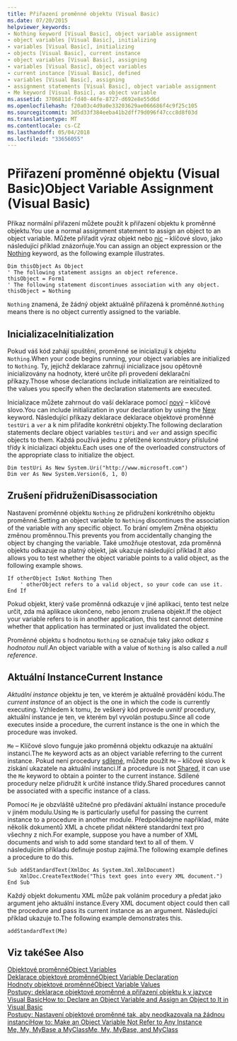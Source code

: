 ```yaml
---
title: Přiřazení proměnné objektu (Visual Basic)
ms.date: 07/20/2015
helpviewer_keywords:
- Nothing keyword [Visual Basic], object variable assignment
- object variables [Visual Basic], initializing
- variables [Visual Basic], initializing
- objects [Visual Basic], current instance
- object variables [Visual Basic], assigning
- variables [Visual Basic], object variables
- current instance [Visual Basic], defined
- variables [Visual Basic], assigning
- assignment statements [Visual Basic], object variable assignment
- Me keyword [Visual Basic], as object variable
ms.assetid: 3706811d-fd40-44fe-8727-d692e8e55d6d
ms.openlocfilehash: f20a03c4d9a0e33203629ae066686f4c9f25c105
ms.sourcegitcommit: 3d5d33f384eeba41b2dff79d096f47ccc8d8f03d
ms.translationtype: MT
ms.contentlocale: cs-CZ
ms.lasthandoff: 05/04/2018
ms.locfileid: "33656055"
---
```

# <a name="object-variable-assignment-visual-basic"></a><span data-ttu-id="f44f9-102">Přiřazení proměnné objektu (Visual Basic)</span><span class="sxs-lookup"><span data-stu-id="f44f9-102">Object Variable Assignment (Visual Basic)</span></span>
<span data-ttu-id="f44f9-103">Příkaz normální přiřazení můžete použít k přiřazení objektu k proměnné objektu.</span><span class="sxs-lookup"><span data-stu-id="f44f9-103">You use a normal assignment statement to assign an object to an object variable.</span></span> <span data-ttu-id="f44f9-104">Můžete přiřadit výraz objekt nebo [nic](../../../../visual-basic/language-reference/nothing.md) – klíčové slovo, jako následující příklad znázorňuje.</span><span class="sxs-lookup"><span data-stu-id="f44f9-104">You can assign an object expression or the [Nothing](../../../../visual-basic/language-reference/nothing.md) keyword, as the following example illustrates.</span></span>  
  
```  
Dim thisObject As Object  
' The following statement assigns an object reference.  
thisObject = Form1  
' The following statement discontinues association with any object.  
thisObject = Nothing  
```  
  
 <span data-ttu-id="f44f9-105">`Nothing` znamená, že žádný objekt aktuálně přiřazená k proměnné.</span><span class="sxs-lookup"><span data-stu-id="f44f9-105">`Nothing` means there is no object currently assigned to the variable.</span></span>  
  
## <a name="initialization"></a><span data-ttu-id="f44f9-106">Inicializace</span><span class="sxs-lookup"><span data-stu-id="f44f9-106">Initialization</span></span>  
 <span data-ttu-id="f44f9-107">Pokud váš kód zahájí spuštění, proměnné se inicializují k objektu `Nothing`.</span><span class="sxs-lookup"><span data-stu-id="f44f9-107">When your code begins running, your object variables are initialized to `Nothing`.</span></span> <span data-ttu-id="f44f9-108">Ty, jejichž deklarace zahrnují inicializace jsou opětovně inicializovány na hodnoty, které určíte při provedení deklarační příkazy.</span><span class="sxs-lookup"><span data-stu-id="f44f9-108">Those whose declarations include initialization are reinitialized to the values you specify when the declaration statements are executed.</span></span>  
  
 <span data-ttu-id="f44f9-109">Inicializace můžete zahrnout do vaší deklarace pomocí [nový](../../../../visual-basic/language-reference/operators/new-operator.md) – klíčové slovo.</span><span class="sxs-lookup"><span data-stu-id="f44f9-109">You can include initialization in your declaration by using the [New](../../../../visual-basic/language-reference/operators/new-operator.md) keyword.</span></span> <span data-ttu-id="f44f9-110">Následující příkazy deklarace deklarace objektové proměnné `testUri` a `ver` a k nim přiřadíte konkrétní objekty.</span><span class="sxs-lookup"><span data-stu-id="f44f9-110">The following declaration statements declare object variables `testUri` and `ver` and assign specific objects to them.</span></span> <span data-ttu-id="f44f9-111">Každá používá jednu z přetížené konstruktory příslušné třídy k inicializaci objektu.</span><span class="sxs-lookup"><span data-stu-id="f44f9-111">Each uses one of the overloaded constructors of the appropriate class to initialize the object.</span></span>  
  
```  
Dim testUri As New System.Uri("http://www.microsoft.com")  
Dim ver As New System.Version(6, 1, 0)  
```  
  
## <a name="disassociation"></a><span data-ttu-id="f44f9-112">Zrušení přidružení</span><span class="sxs-lookup"><span data-stu-id="f44f9-112">Disassociation</span></span>  
 <span data-ttu-id="f44f9-113">Nastavení proměnné objektu `Nothing` ze přidružení konkrétního objektu proměnné.</span><span class="sxs-lookup"><span data-stu-id="f44f9-113">Setting an object variable to `Nothing` discontinues the association of the variable with any specific object.</span></span> <span data-ttu-id="f44f9-114">To brání omylem Změna objektu změnou proměnnou.</span><span class="sxs-lookup"><span data-stu-id="f44f9-114">This prevents you from accidentally changing the object by changing the variable.</span></span> <span data-ttu-id="f44f9-115">Také umožňuje otestovat, zda proměnná objektu odkazuje na platný objekt, jak ukazuje následující příklad.</span><span class="sxs-lookup"><span data-stu-id="f44f9-115">It also allows you to test whether the object variable points to a valid object, as the following example shows.</span></span>  
  
```  
If otherObject IsNot Nothing Then  
    ' otherObject refers to a valid object, so your code can use it.  
End If  
```  
  
 <span data-ttu-id="f44f9-116">Pokud objekt, který vaše proměnná odkazuje v jiné aplikaci, tento test nelze určit, zda má aplikace ukončeno, nebo jenom zrušena objekt.</span><span class="sxs-lookup"><span data-stu-id="f44f9-116">If the object your variable refers to is in another application, this test cannot determine whether that application has terminated or just invalidated the object.</span></span>  
  
 <span data-ttu-id="f44f9-117">Proměnné objektu s hodnotou `Nothing` se označuje taky jako *odkaz s hodnotou null*.</span><span class="sxs-lookup"><span data-stu-id="f44f9-117">An object variable with a value of `Nothing` is also called a *null reference*.</span></span>  
  
## <a name="current-instance"></a><span data-ttu-id="f44f9-118">Aktuální Instance</span><span class="sxs-lookup"><span data-stu-id="f44f9-118">Current Instance</span></span>  
 <span data-ttu-id="f44f9-119">*Aktuální instance* objektu je ten, ve kterém je aktuálně provádění kódu.</span><span class="sxs-lookup"><span data-stu-id="f44f9-119">The *current instance* of an object is the one in which the code is currently executing.</span></span> <span data-ttu-id="f44f9-120">Vzhledem k tomu, že veškerý kód provede uvnitř procedury, aktuální instance je ten, ve kterém byl vyvolán postupu.</span><span class="sxs-lookup"><span data-stu-id="f44f9-120">Since all code executes inside a procedure, the current instance is the one in which the procedure was invoked.</span></span>  
  
 <span data-ttu-id="f44f9-121">`Me` – Klíčové slovo funguje jako proměnná objektu odkazuje na aktuální instanci.</span><span class="sxs-lookup"><span data-stu-id="f44f9-121">The `Me` keyword acts as an object variable referring to the current instance.</span></span> <span data-ttu-id="f44f9-122">Pokud není procedury [sdílené](../../../../visual-basic/language-reference/modifiers/shared.md), můžete použít `Me` – klíčové slovo k získání ukazatele na aktuální instanci.</span><span class="sxs-lookup"><span data-stu-id="f44f9-122">If a procedure is not [Shared](../../../../visual-basic/language-reference/modifiers/shared.md), it can use the `Me` keyword to obtain a pointer to the current instance.</span></span> <span data-ttu-id="f44f9-123">Sdílené procedury nelze přidružit k určité instance třídy.</span><span class="sxs-lookup"><span data-stu-id="f44f9-123">Shared procedures cannot be associated with a specific instance of a class.</span></span>  
  
 <span data-ttu-id="f44f9-124">Pomocí `Me` je obzvláště užitečné pro předávání aktuální instance proceduře v jiném modulu.</span><span class="sxs-lookup"><span data-stu-id="f44f9-124">Using `Me` is particularly useful for passing the current instance to a procedure in another module.</span></span> <span data-ttu-id="f44f9-125">Předpokládejme například, máte několik dokumentů XML a chcete přidat některé standardní text pro všechny z nich.</span><span class="sxs-lookup"><span data-stu-id="f44f9-125">For example, suppose you have a number of XML documents and wish to add some standard text to all of them.</span></span> <span data-ttu-id="f44f9-126">V následujícím příkladu definuje postup zajímá.</span><span class="sxs-lookup"><span data-stu-id="f44f9-126">The following example defines a procedure to do this.</span></span>  
  
```  
Sub addStandardText(XmlDoc As System.Xml.XmlDocument)  
    XmlDoc.CreateTextNode("This text goes into every XML document.")  
End Sub  
```  
  
 <span data-ttu-id="f44f9-127">Každý objekt dokumentu XML může pak voláním procedury a předat jako argument jeho aktuální instance.</span><span class="sxs-lookup"><span data-stu-id="f44f9-127">Every XML document object could then call the procedure and pass its current instance as an argument.</span></span> <span data-ttu-id="f44f9-128">Následující příklad ukazuje to.</span><span class="sxs-lookup"><span data-stu-id="f44f9-128">The following example demonstrates this.</span></span>  
  
```  
addStandardText(Me)  
```  
  
## <a name="see-also"></a><span data-ttu-id="f44f9-129">Viz také</span><span class="sxs-lookup"><span data-stu-id="f44f9-129">See Also</span></span>  
 [<span data-ttu-id="f44f9-130">Objektové proměnné</span><span class="sxs-lookup"><span data-stu-id="f44f9-130">Object Variables</span></span>](../../../../visual-basic/programming-guide/language-features/variables/object-variables.md)  
 [<span data-ttu-id="f44f9-131">Deklarace objektové proměnné</span><span class="sxs-lookup"><span data-stu-id="f44f9-131">Object Variable Declaration</span></span>](../../../../visual-basic/programming-guide/language-features/variables/object-variable-declaration.md)  
 [<span data-ttu-id="f44f9-132">Hodnoty objektové proměnné</span><span class="sxs-lookup"><span data-stu-id="f44f9-132">Object Variable Values</span></span>](../../../../visual-basic/programming-guide/language-features/variables/object-variable-values.md)  
 [<span data-ttu-id="f44f9-133">Postupy: deklarace objektové proměnné a přiřazení objektu k v jazyce Visual Basic</span><span class="sxs-lookup"><span data-stu-id="f44f9-133">How to: Declare an Object Variable and Assign an Object to It in Visual Basic</span></span>](../../../../visual-basic/programming-guide/language-features/variables/how-to-declare-an-object-variable-and-assign-an-object-to-it.md)  
 [<span data-ttu-id="f44f9-134">Postupy: Nastavení objektové proměnné tak, aby neodkazovala na žádnou instanci</span><span class="sxs-lookup"><span data-stu-id="f44f9-134">How to: Make an Object Variable Not Refer to Any Instance</span></span>](../../../../visual-basic/programming-guide/language-features/variables/how-to-make-an-object-variable-not-refer-to-any-instance.md)  
 [<span data-ttu-id="f44f9-135">Me, My, MyBase a MyClass</span><span class="sxs-lookup"><span data-stu-id="f44f9-135">Me, My, MyBase, and MyClass</span></span>](../../../../visual-basic/programming-guide/program-structure/me-my-mybase-and-myclass.md)
